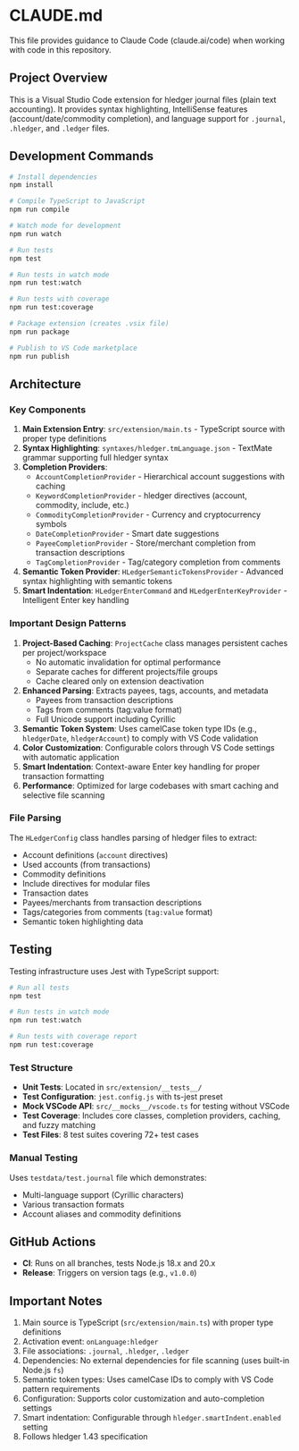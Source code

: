 # CLAUDE.md

This file provides guidance to Claude Code (claude.ai/code) when working with code in this repository.

## Project Overview

This is a Visual Studio Code extension for hledger journal files (plain text accounting). It provides syntax highlighting, IntelliSense features (account/date/commodity completion), and language support for `.journal`, `.hledger`, and `.ledger` files.

## Development Commands

```bash
# Install dependencies
npm install

# Compile TypeScript to JavaScript
npm run compile

# Watch mode for development
npm run watch

# Run tests
npm test

# Run tests in watch mode
npm run test:watch

# Run tests with coverage
npm run test:coverage

# Package extension (creates .vsix file)
npm run package

# Publish to VS Code marketplace
npm run publish
```

## Architecture

### Key Components

1. **Main Extension Entry**: `src/extension/main.ts` - TypeScript source with proper type definitions
2. **Syntax Highlighting**: `syntaxes/hledger.tmLanguage.json` - TextMate grammar supporting full hledger syntax
3. **Completion Providers**:
   - `AccountCompletionProvider` - Hierarchical account suggestions with caching
   - `KeywordCompletionProvider` - hledger directives (account, commodity, include, etc.)
   - `CommodityCompletionProvider` - Currency and cryptocurrency symbols
   - `DateCompletionProvider` - Smart date suggestions
   - `PayeeCompletionProvider` - Store/merchant completion from transaction descriptions
   - `TagCompletionProvider` - Tag/category completion from comments
4. **Semantic Token Provider**: `HLedgerSemanticTokensProvider` - Advanced syntax highlighting with semantic tokens
5. **Smart Indentation**: `HLedgerEnterCommand` and `HLedgerEnterKeyProvider` - Intelligent Enter key handling

### Important Design Patterns

1. **Project-Based Caching**: `ProjectCache` class manages persistent caches per project/workspace
   - No automatic invalidation for optimal performance
   - Separate caches for different projects/file groups
   - Cache cleared only on extension deactivation
2. **Enhanced Parsing**: Extracts payees, tags, accounts, and metadata
   - Payees from transaction descriptions  
   - Tags from comments (tag:value format)
   - Full Unicode support including Cyrillic
3. **Semantic Token System**: Uses camelCase token type IDs (e.g., `hledgerDate`, `hledgerAccount`) to comply with VS Code validation
4. **Color Customization**: Configurable colors through VS Code settings with automatic application
5. **Smart Indentation**: Context-aware Enter key handling for proper transaction formatting
6. **Performance**: Optimized for large codebases with smart caching and selective file scanning

### File Parsing

The `HLedgerConfig` class handles parsing of hledger files to extract:

- Account definitions (`account` directives)
- Used accounts (from transactions)
- Commodity definitions
- Include directives for modular files
- Transaction dates
- Payees/merchants from transaction descriptions
- Tags/categories from comments (`tag:value` format)
- Semantic token highlighting data

## Testing

Testing infrastructure uses Jest with TypeScript support:

```bash
# Run all tests
npm test

# Run tests in watch mode  
npm run test:watch

# Run tests with coverage report
npm run test:coverage
```

### Test Structure

- **Unit Tests**: Located in `src/extension/__tests__/`
- **Test Configuration**: `jest.config.js` with ts-jest preset
- **Mock VSCode API**: `src/__mocks__/vscode.ts` for testing without VSCode
- **Test Coverage**: Includes core classes, completion providers, caching, and fuzzy matching
- **Test Files**: 8 test suites covering 72+ test cases

### Manual Testing

Uses `testdata/test.journal` file which demonstrates:

- Multi-language support (Cyrillic characters)
- Various transaction formats  
- Account aliases and commodity definitions

## GitHub Actions

- **CI**: Runs on all branches, tests Node.js 18.x and 20.x
- **Release**: Triggers on version tags (e.g., `v1.0.0`)

## Important Notes

1. Main source is TypeScript (`src/extension/main.ts`) with proper type definitions
2. Activation event: `onLanguage:hledger`
3. File associations: `.journal`, `.hledger`, `.ledger`
4. Dependencies: No external dependencies for file scanning (uses built-in Node.js `fs`)
5. Semantic token types: Uses camelCase IDs to comply with VS Code pattern requirements
6. Configuration: Supports color customization and auto-completion settings
7. Smart indentation: Configurable through `hledger.smartIndent.enabled` setting
8. Follows hledger 1.43 specification
